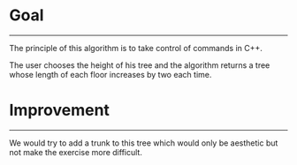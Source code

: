 # Goal
--- 

The principle of this algorithm is to take control of commands in C++. 

The user chooses the height of his tree and the algorithm returns a tree whose length of each floor increases by two each time.

# Improvement 
---

We would try to add a trunk to this tree which would only be aesthetic but not make the exercise more difficult.

